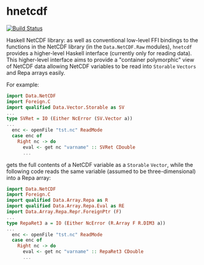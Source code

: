 hnetcdf
=======

[![Build Status](https://travis-ci.org/ian-ross/hnetcdf.svg?branch=master)](https://travis-ci.org/ian-ross/hnetcdf)

Haskell NetCDF library: as well as conventional low-level FFI bindings
to the functions in the NetCDF library (in the `Data.NetCDF.Raw`
modules), `hnetcdf` provides a higher-level Haskell interface
(currently only for reading data).  This higher-level interface aims
to provide a "container polymorphic" view of NetCDF data allowing
NetCDF variables to be read into `Storable` `Vectors` and Repa arrays
easily.

For example:

``` haskell
import Data.NetCDF
import Foreign.C
import qualified Data.Vector.Storable as SV
...
type SVRet = IO (Either NcError (SV.Vector a))
...
  enc <- openFile "tst.nc" ReadMode
  case enc of
    Right nc -> do
      eval <- get nc "varname" :: SVRet CDouble
      ...
```

gets the full contents of a NetCDF variable as a `Storable` `Vector`,
while the following code reads the same variable (assumed to be
three-dimensional) into a Repa array:

``` haskell
import Data.NetCDF
import Foreign.C
import qualified Data.Array.Repa as R
import qualified Data.Array.Repa.Eval as RE
import Data.Array.Repa.Repr.ForeignPtr (F)
...
type RepaRet3 a = IO (Either NcError (R.Array F R.DIM3 a))
...
  enc <- openFile "tst.nc" ReadMode
  case enc of
    Right nc -> do
      eval <- get nc "varname" :: RepaRet3 CDouble
      ...
```
